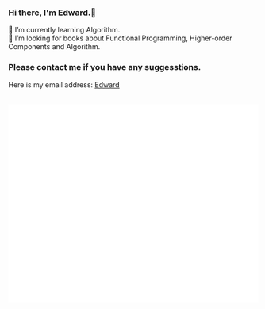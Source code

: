 ### Hi there, I'm Edward.👋

🌱 I’m currently learning Algorithm.<br>
🤔 I’m looking for books about Functional Programming, Higher-order Components and Algorithm.

### Please contact me if you have any suggesstions.
Here is my email address: <a href="mailto:liufei1@mail.sdufe.edu.cn">Edward</a>

<div align="center">
	<br>
	<a href="https://github.com/alazypig/alazypig/blob/master/logo.svg">
		<img src="logo.svg" width="800" height="400">
	</a>
	<br>
</div>

<script src="https://gist.github.com/alazypig/a7bb80da4171ff43b100ca4b2a3ea615.js"></script>

<!--
**alazypig/alazypig** is a ✨ _special_ ✨ repository because its `README.md` (this file) appears on your GitHub profile.

Here are some ideas to get you started:

- 🔭 I’m currently working on ...
- 🌱 I’m currently learning ...
- 👯 I’m looking to collaborate on ...
- 🤔 I’m looking for help with ...
- 💬 Ask me about ...
- 📫 How to reach me: ...
- 😄 Pronouns: ...
- ⚡ Fun fact: ...
-->
